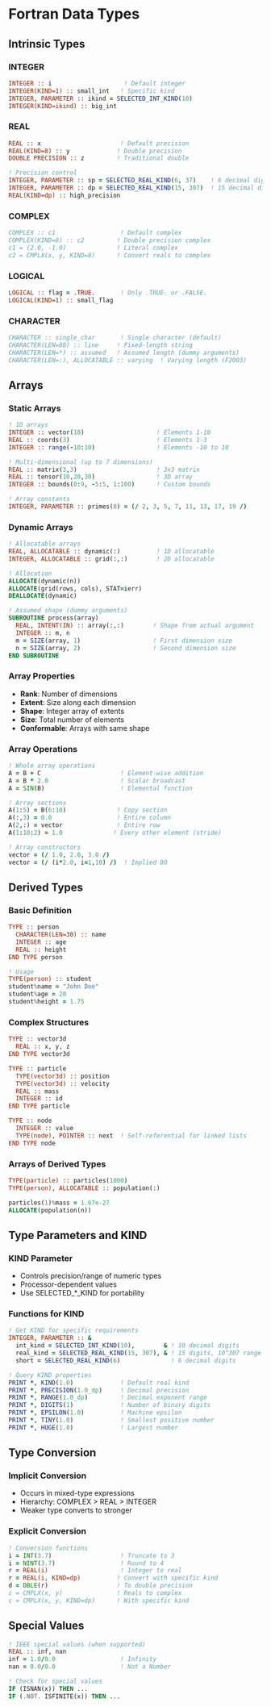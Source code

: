 # Fortran Data Types

## Intrinsic Types

### INTEGER
```fortran
INTEGER :: i                    ! Default integer
INTEGER(KIND=1) :: small_int   ! Specific kind
INTEGER, PARAMETER :: ikind = SELECTED_INT_KIND(10)
INTEGER(KIND=ikind) :: big_int
```

### REAL
```fortran
REAL :: x                      ! Default precision
REAL(KIND=8) :: y             ! Double precision
DOUBLE PRECISION :: z         ! Traditional double

! Precision control
INTEGER, PARAMETER :: sp = SELECTED_REAL_KIND(6, 37)    ! 6 decimal digits
INTEGER, PARAMETER :: dp = SELECTED_REAL_KIND(15, 307)  ! 15 decimal digits
REAL(KIND=dp) :: high_precision
```

### COMPLEX
```fortran
COMPLEX :: c1                  ! Default complex
COMPLEX(KIND=8) :: c2         ! Double precision complex
c1 = (2.0, -1.0)              ! Literal complex
c2 = CMPLX(x, y, KIND=8)      ! Convert reals to complex
```

### LOGICAL
```fortran
LOGICAL :: flag = .TRUE.       ! Only .TRUE. or .FALSE.
LOGICAL(KIND=1) :: small_flag
```

### CHARACTER
```fortran
CHARACTER :: single_char       ! Single character (default)
CHARACTER(LEN=80) :: line     ! Fixed-length string
CHARACTER(LEN=*) :: assumed   ! Assumed length (dummy arguments)
CHARACTER(LEN=:), ALLOCATABLE :: varying  ! Varying length (F2003)
```

## Arrays

### Static Arrays
```fortran
! 1D arrays
INTEGER :: vector(10)                    ! Elements 1-10
REAL :: coords(3)                        ! Elements 1-3
INTEGER :: range(-10:10)                 ! Elements -10 to 10

! Multi-dimensional (up to 7 dimensions)
REAL :: matrix(3,3)                      ! 3x3 matrix
REAL :: tensor(10,20,30)                 ! 3D array
INTEGER :: bounds(0:9, -5:5, 1:100)      ! Custom bounds

! Array constants
INTEGER, PARAMETER :: primes(8) = (/ 2, 3, 5, 7, 11, 13, 17, 19 /)
```

### Dynamic Arrays
```fortran
! Allocatable arrays
REAL, ALLOCATABLE :: dynamic(:)          ! 1D allocatable
INTEGER, ALLOCATABLE :: grid(:,:)        ! 2D allocatable

! Allocation
ALLOCATE(dynamic(n))
ALLOCATE(grid(rows, cols), STAT=ierr)
DEALLOCATE(dynamic)

! Assumed shape (dummy arguments)
SUBROUTINE process(array)
  REAL, INTENT(IN) :: array(:,:)        ! Shape from actual argument
  INTEGER :: m, n
  m = SIZE(array, 1)                    ! First dimension size
  n = SIZE(array, 2)                    ! Second dimension size
END SUBROUTINE
```

### Array Properties
- **Rank**: Number of dimensions
- **Extent**: Size along each dimension
- **Shape**: Integer array of extents
- **Size**: Total number of elements
- **Conformable**: Arrays with same shape

### Array Operations
```fortran
! Whole array operations
A = B + C                      ! Element-wise addition
A = B * 2.0                    ! Scalar broadcast
A = SIN(B)                     ! Elemental function

! Array sections
A(1:5) = B(6:10)              ! Copy section
A(:,3) = 0.0                  ! Entire column
A(2,:) = vector               ! Entire row
A(1:10:2) = 1.0              ! Every other element (stride)

! Array constructors
vector = (/ 1.0, 2.0, 3.0 /)
vector = (/ (i*2.0, i=1,10) /)  ! Implied DO
```

## Derived Types

### Basic Definition
```fortran
TYPE :: person
  CHARACTER(LEN=30) :: name
  INTEGER :: age
  REAL :: height
END TYPE person

! Usage
TYPE(person) :: student
student%name = "John Doe"
student%age = 20
student%height = 1.75
```

### Complex Structures
```fortran
TYPE :: vector3d
  REAL :: x, y, z
END TYPE vector3d

TYPE :: particle
  TYPE(vector3d) :: position
  TYPE(vector3d) :: velocity
  REAL :: mass
  INTEGER :: id
END TYPE particle

TYPE :: node
  INTEGER :: value
  TYPE(node), POINTER :: next  ! Self-referential for linked lists
END TYPE node
```

### Arrays of Derived Types
```fortran
TYPE(particle) :: particles(1000)
TYPE(person), ALLOCATABLE :: population(:)

particles(1)%mass = 1.67e-27
ALLOCATE(population(n))
```

## Type Parameters and KIND

### KIND Parameter
- Controls precision/range of numeric types
- Processor-dependent values
- Use SELECTED_*_KIND for portability

### Functions for KIND
```fortran
! Get KIND for specific requirements
INTEGER, PARAMETER :: &
  int_kind = SELECTED_INT_KIND(10),        & ! 10 decimal digits
  real_kind = SELECTED_REAL_KIND(15, 307), & ! 15 digits, 10^307 range
  short = SELECTED_REAL_KIND(6)              ! 6 decimal digits

! Query KIND properties  
PRINT *, KIND(1.0)             ! Default real kind
PRINT *, PRECISION(1.0_dp)     ! Decimal precision
PRINT *, RANGE(1.0_dp)         ! Decimal exponent range
PRINT *, DIGITS(1)             ! Number of binary digits
PRINT *, EPSILON(1.0)          ! Machine epsilon
PRINT *, TINY(1.0)             ! Smallest positive number
PRINT *, HUGE(1.0)             ! Largest number
```

## Type Conversion

### Implicit Conversion
- Occurs in mixed-type expressions
- Hierarchy: COMPLEX > REAL > INTEGER
- Weaker type converts to stronger

### Explicit Conversion
```fortran
! Conversion functions
i = INT(3.7)                   ! Truncate to 3
i = NINT(3.7)                  ! Round to 4
r = REAL(i)                    ! Integer to real
r = REAL(i, KIND=dp)          ! Convert with specific kind
d = DBLE(r)                   ! To double precision
c = CMPLX(x, y)               ! Reals to complex
c = CMPLX(x, y, KIND=dp)      ! With specific kind
```

## Special Values
```fortran
! IEEE special values (when supported)
REAL :: inf, nan
inf = 1.0/0.0                  ! Infinity
nan = 0.0/0.0                  ! Not a Number

! Check for special values
IF (ISNAN(x)) THEN ...
IF (.NOT. ISFINITE(x)) THEN ...
```